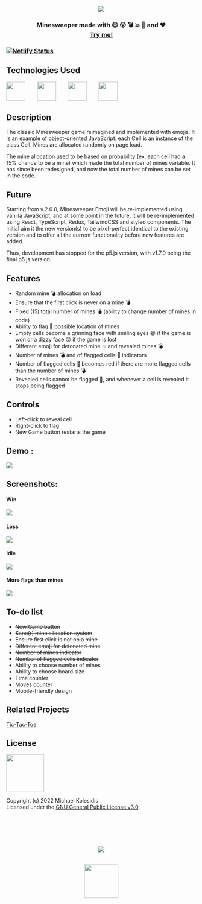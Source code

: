 <div align="center">
  
  <img src="./screenshots/win-04.png" /><br>
  
</div>

<h3 align="center">Minesweeper made with 😄 😵 💣 💥 🚩 and ❤️ <br><a target="_blank" href="https://minesweeper-emoji.netlify.app/">Try me!</a><h3>

[![Netlify Status](https://api.netlify.com/api/v1/badges/b318a02a-0a7e-483e-a046-547a1a3ac6ae/deploy-status)](https://app.netlify.com/sites/minesweeper-emoji/deploys)

  
  
## Technologies Used
<a href="https://p5js.org/"><img src="https://github.com/michaelkolesidis/tech-icons/blob/main/icons/p5js/p5js.svg" height="50px"/></a>
&nbsp;&nbsp;&nbsp;&nbsp;&nbsp;&nbsp;
<a href="https://en.wikipedia.org/wiki/JavaScript"><img src="https://github.com/michaelkolesidis/tech-icons/blob/main/icons/javascript/javascript-original.svg" height="50px" /></a>
&nbsp;&nbsp;&nbsp;&nbsp;&nbsp;&nbsp;
<a href="https://en.wikipedia.org/wiki/CSS"><img src="https://github.com/michaelkolesidis/tech-icons/blob/main/icons/css3/css3-plain.svg" height="50px" /></a>
&nbsp;&nbsp;&nbsp;&nbsp;&nbsp;&nbsp;
<img src="https://github.com/michaelkolesidis/tech-icons/blob/main/icons/html5/html5-plain.svg" height="50px" />
&nbsp;&nbsp;&nbsp;&nbsp;&nbsp;&nbsp;

  
  
## Description
The classic Minesweeper game reimagined and implemented with emojis. It is an example of object-oriented JavaScript: each Cell is an instance of the class Cell. Mines are allocated randomly on page load. 

The mine allocation used to be based on probability (ex. each cell had a 15% chance to be a mine) which made the total number of mines variable. It has since been redesigned, and now the total number of mines can be set in the code.



## Future
Starting from v.2.0.0, Minesweeper Emoji will be re-implemented using vanilla JavaScript, and at some point in the future, it will be re-implemented using React, TypeScript, Redux, TailwindCSS and styled components. The initial aim it the new version(s) to be pixel-perfect identical to the existing version and to offer all the current functionality before new features are added.

Thus, development has stopped for the p5.js version, with v1.7.0 being the final p5.js version. 



## Features
* Random mine 💣 allocation on load
* Ensure that the first click is never on a mine 💣
* Fixed (15) total number of mines 💣 (ability to change number of mines in code)
* Ability to flag 🚩 possible location of mines
* Empty cells become a grinning face with smiling eyes 😄 if the game is won or a dizzy face 😵 if the game is lost
* Different emoji for detonated mine 💥 and revealed mines 💣
* Number of mines 💣 and of flagged cells 🚩 indicators
* Number of flagged cells 🚩 becomes red if there are more flagged cells than the number of mines 💣
* Revealed cells cannot be flagged 🚩, and whenever a cell is revealed it stops being flagged


## Controls
  
* Left-click to reveal cell<br>
* Right-click to flag
* New Game button restarts the game



## Demo :
<img src="./screenshots/minesweeper-emoji-04.gif" /><br>
  

  
## Screenshots:
  
#### Win
<img src="./screenshots/win-04.png" />
  
#### Loss  
<img src="./screenshots/loss-04.png" />

#### Idle  
<img src="./screenshots/idle-04.png" />

#### More flags than mines
<img src="./screenshots/flags-04.png" />
  
## To-do list
  
* ~~New Game button~~<br>
* ~~Sane(r) mine allocation system~~
* ~~Ensure first click is not on a mine~~
* ~~Different emoji for detonated mine~~
* ~~Number of mines indicator~~
* ~~Number of flagged cells indicator~~
* Ability to choose number of mines
* Ability to choose board size
* Time counter
* Moves counter
* Mobile-friendly design

  
  
## Related Projects

[Tic-Tac-Toe](https://github.com/michaelkolesidis/tic-tac-toe)  
  
  
  
## License

<a href="https://www.gnu.org/licenses/gpl-3.0.html"><img src="https://upload.wikimedia.org/wikipedia/commons/9/93/GPLv3_Logo.svg" height="100px" /></a>

Copyright (c) 2022 Michael Kolesidis<br>
Licensed under the [GNU General Public License v3.0](https://www.gnu.org/licenses/gpl-3.0.html).



<br>
<br>



[//]: # (Free Software)
<div align="center">
  <br>
  <br>

  <a href="https://github.com/michaelkolesidis/made-with-linux" target="_blank"><img src="https://upload.wikimedia.org/wikipedia/commons/thumb/f/f9/Made_with_Linux.png/240px-Made_with_Linux.png"></a>
</div>
<br>                                                      
<div align="center">
  <a href="https://endsoftwarepatents.org/innovating-without-patents"><img style="height: 90px;" src="https://static.fsf.org/nosvn/esp/logos/innovating-without-patents.svg"></a>
</div>
